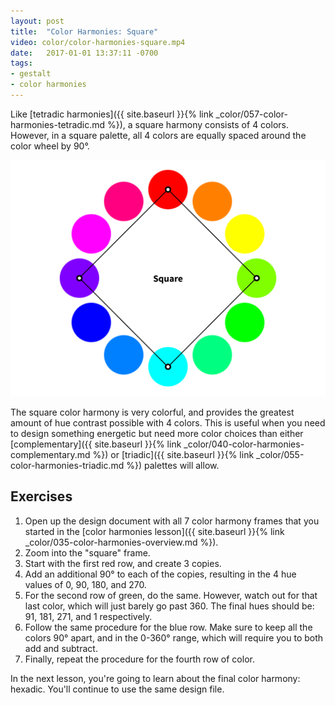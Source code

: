 ```yaml
---
layout: post
title:  "Color Harmonies: Square"
video: color/color-harmonies-square.mp4
date:   2017-01-01 13:37:11 -0700
tags:
- gestalt
- color harmonies
---
```

Like [tetradic harmonies]({{ site.baseurl }}{% link _color/057-color-harmonies-tetradic.md %}), a square harmony consists of 4 colors. However, in a square palette, all 4 colors are equally spaced around the color wheel by 90°.

![Square Color Harmony](/images/color/color-wheel-square.png)

The square color harmony is very colorful, and provides the greatest amount of hue contrast possible with 4 colors. This is useful when you need to design something energetic but need more color choices than either [complementary]({{ site.baseurl }}{% link _color/040-color-harmonies-complementary.md %}) or [triadic]({{ site.baseurl }}{% link _color/055-color-harmonies-triadic.md %}) palettes will allow.

<!--more-->
## Exercises

1. Open up the design document with all 7 color harmony frames that you started in the [color harmonies lesson]({{ site.baseurl }}{% link _color/035-color-harmonies-overview.md %}).
2. Zoom into the "square" frame.
4. Start with the first red row, and create 3 copies.
5. Add an additional 90° to each of the copies, resulting in the 4 hue values of 0, 90, 180, and 270.
6. For the second row of green, do the same. However, watch out for that last color, which will just barely go past 360. The final hues should be: 91, 181, 271, and 1 respectively.
7. Follow the same procedure for the blue row. Make sure to keep all the colors 90° apart, and in the 0-360° range, which will require you to both add and subtract.
8. Finally, repeat the procedure for the fourth row of color.

In the next lesson, you're going to learn about the final color harmony: hexadic. You'll continue to use the same design file.
